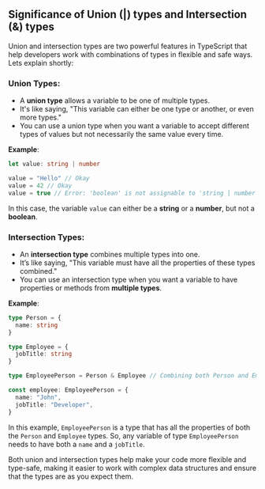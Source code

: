 ## Significance of Union (|) types and Intersection (&) types

Union and intersection types are two powerful features in TypeScript that help developers work with combinations of types in flexible and safe ways. Lets explain shortly:

### **Union Types**:

- A **union type** allows a variable to be one of multiple types.
- It's like saying, "This variable can either be one type or another, or even more types."
- You can use a union type when you want a variable to accept different types of values but not necessarily the same value every time.

**Example**:

```typescript
let value: string | number

value = "Hello" // Okay
value = 42 // Okay
value = true // Error: 'boolean' is not assignable to 'string | number'
```

In this case, the variable `value` can either be a **string** or a **number**, but not a **boolean**.

### **Intersection Types**:

- An **intersection type** combines multiple types into one.
- It’s like saying, "This variable must have all the properties of these types combined."
- You can use an intersection type when you want a variable to have properties or methods from **multiple types**.

**Example**:

```typescript
type Person = {
  name: string
}

type Employee = {
  jobTitle: string
}

type EmployeePerson = Person & Employee // Combining both Person and Employee

const employee: EmployeePerson = {
  name: "John",
  jobTitle: "Developer",
}
```

In this example, `EmployeePerson` is a type that has all the properties of both the `Person` and `Employee` types. So, any variable of type `EmployeePerson` needs to have both a `name` and a `jobTitle`.

Both union and intersection types help make your code more flexible and type-safe, making it easier to work with complex data structures and ensure that the types are as you expect them.
